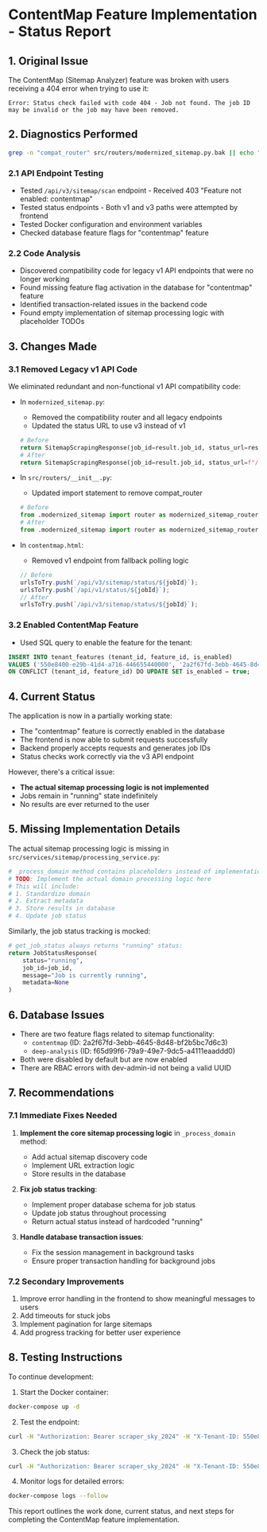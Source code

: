 # ContentMap Feature Implementation - Status Report

## 1. Original Issue

The ContentMap (Sitemap Analyzer) feature was broken with users receiving a 404 error when trying to use it:

```
Error: Status check failed with code 404 - Job not found. The job ID may be invalid or the job may have been removed.
```

## 2. Diagnostics Performed

```bash
grep -n "compat_router" src/routers/modernized_sitemap.py.bak || echo "No backup file found"
```

### 2.1 API Endpoint Testing

- Tested `/api/v3/sitemap/scan` endpoint - Received 403 "Feature not enabled: contentmap"
- Tested status endpoints - Both v1 and v3 paths were attempted by frontend
- Tested Docker configuration and environment variables
- Checked database feature flags for "contentmap" feature

### 2.2 Code Analysis

- Discovered compatibility code for legacy v1 API endpoints that were no longer working
- Found missing feature flag activation in the database for "contentmap" feature
- Identified transaction-related issues in the backend code
- Found empty implementation of sitemap processing logic with placeholder TODOs

## 3. Changes Made

### 3.1 Removed Legacy v1 API Code

We eliminated redundant and non-functional v1 API compatibility code:

- In `modernized_sitemap.py`:

  - Removed the compatibility router and all legacy endpoints
  - Updated the status URL to use v3 instead of v1

  ```python
  # Before
  return SitemapScrapingResponse(job_id=result.job_id, status_url=result.status_url)
  # After
  return SitemapScrapingResponse(job_id=result.job_id, status_url=f"/api/v3/sitemap/status/{result.job_id}")
  ```

- In `src/routers/__init__.py`:

  - Updated import statement to remove compat_router

  ```python
  # Before
  from .modernized_sitemap import router as modernized_sitemap_router, compat_router as sitemap_compat_router
  # After
  from .modernized_sitemap import router as modernized_sitemap_router
  ```

- In `contentmap.html`:
  - Removed v1 endpoint from fallback polling logic
  ```javascript
  // Before
  urlsToTry.push(`/api/v3/sitemap/status/${jobId}`);
  urlsToTry.push(`/api/v1/status/${jobId}`);
  // After
  urlsToTry.push(`/api/v3/sitemap/status/${jobId}`);
  ```

### 3.2 Enabled ContentMap Feature

- Used SQL query to enable the feature for the tenant:

```sql
INSERT INTO tenant_features (tenant_id, feature_id, is_enabled)
VALUES ('550e8400-e29b-41d4-a716-446655440000', '2a2f67fd-3ebb-4645-8d48-bf2b5bc7d6c3', true)
ON CONFLICT (tenant_id, feature_id) DO UPDATE SET is_enabled = true;
```

## 4. Current Status

The application is now in a partially working state:

- The "contentmap" feature is correctly enabled in the database
- The frontend is now able to submit requests successfully
- Backend properly accepts requests and generates job IDs
- Status checks work correctly via the v3 API endpoint

However, there's a critical issue:

- **The actual sitemap processing logic is not implemented**
- Jobs remain in "running" state indefinitely
- No results are ever returned to the user

## 5. Missing Implementation Details

The actual sitemap processing logic is missing in `src/services/sitemap/processing_service.py`:

```python
# _process_domain method contains placeholders instead of implementation:
# TODO: Implement the actual domain processing logic here
# This will include:
# 1. Standardize domain
# 2. Extract metadata
# 3. Store results in database
# 4. Update job status
```

Similarly, the job status tracking is mocked:

```python
# get_job_status always returns "running" status:
return JobStatusResponse(
    status="running",
    job_id=job_id,
    message="Job is currently running",
    metadata=None
)
```

## 6. Database Issues

- There are two feature flags related to sitemap functionality:
  - `contentmap` (ID: 2a2f67fd-3ebb-4645-8d48-bf2b5bc7d6c3)
  - `deep-analysis` (ID: f65d99f6-79a9-49e7-9dc5-a4111eaaddd0)
- Both were disabled by default but are now enabled
- There are RBAC errors with dev-admin-id not being a valid UUID

## 7. Recommendations

### 7.1 Immediate Fixes Needed

1. **Implement the core sitemap processing logic** in `_process_domain` method:

   - Add actual sitemap discovery code
   - Implement URL extraction logic
   - Store results in the database

2. **Fix job status tracking**:

   - Implement proper database schema for job status
   - Update job status throughout processing
   - Return actual status instead of hardcoded "running"

3. **Handle database transaction issues**:
   - Fix the session management in background tasks
   - Ensure proper transaction handling for background jobs

### 7.2 Secondary Improvements

1. Improve error handling in the frontend to show meaningful messages to users
2. Add timeouts for stuck jobs
3. Implement pagination for large sitemaps
4. Add progress tracking for better user experience

## 8. Testing Instructions

To continue development:

1. Start the Docker container:

```bash
docker-compose up -d
```

2. Test the endpoint:

```bash
curl -H "Authorization: Bearer scraper_sky_2024" -H "X-Tenant-ID: 550e8400-e29b-41d4-a716-446655440000" -H "Content-Type: application/json" -d '{"base_url": "https://example.com", "tenant_id": "550e8400-e29b-41d4-a716-446655440000", "max_pages": 10000}' http://localhost:8000/api/v3/sitemap/scan
```

3. Check the job status:

```bash
curl -H "Authorization: Bearer scraper_sky_2024" -H "X-Tenant-ID: 550e8400-e29b-41d4-a716-446655440000" http://localhost:8000/api/v3/sitemap/status/{job_id}
```

4. Monitor logs for detailed errors:

```bash
docker-compose logs --follow
```

This report outlines the work done, current status, and next steps for completing the ContentMap feature implementation.
